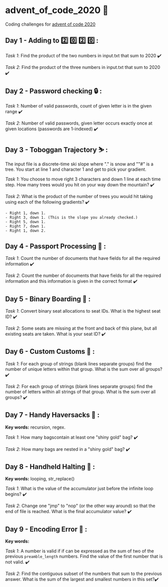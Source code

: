 # advent_of_code_2020 :christmas_tree:
Coding challenges for [advent of code 2020](https://adventofcode.com/2020)

## Day 1 - Adding to :two: :zero: :two: :zero: : 

_Task 1_: Find the product of the two numbers in input.txt that sum to 2020 :heavy_check_mark: 

_Task 2_: Find the product of the three numbers in input.txt that sum to 2020 :heavy_check_mark: 


## Day 2 - Password checking :lock: :

_Task 1_:  Number of valid passwords, count of given letter is in the given range :heavy_check_mark: 

_Task 2_:  Number of valid passwords, given letter occurs exactly once at given locations (passwords are 1-indexed) :heavy_check_mark: 


## Day 3 - Toboggan Trajectory :skier: :
The input file is a discrete-time ski slope where "." is snow and ""#" is a tree. You start at line 1 and character 1 and get to pick your gradient.  

_Task 1_:  You choose to move right 3 characters and down 1 line at each time step. How many trees would you hit on your way down the mountain? :heavy_check_mark: 

_Task 2_:  What is the product of the number of trees you would hit taking using each of the following gradients? :heavy_check_mark: 
	
	- Right 1, down 1.
	- Right 3, down 1. (This is the slope you already checked.)
	- Right 5, down 1.
	- Right 7, down 1.
	- Right 1, down 2.


## Day 4 - Passport Processing :passport_control: :

_Task 1_:  Count the number of documents that have fields for all the required information  :heavy_check_mark: 

_Task 2_:  Count the number of documents that have fields for all the required information and this information is given in the correct format :heavy_check_mark: 


## Day 5 - Binary Boarding :seat: :

_Task 1_:  Convert binary seat allocations to seat IDs. What is the highest seat ID?  :heavy_check_mark: 

_Task 2_:  Some seats are missing at the front and back of this plane, but all existing seats are taken. What is your seat ID?  :heavy_check_mark: 


##  Day 6 - Custom Customs :customs: :

_Task 1_:  For each group of strings (blank lines separate groups) find the number of unique letters within that group. What is the sum over all groups?  :heavy_check_mark: 

_Task 2_:  For each group of strings (blank lines separate groups) find the number of letters within all strings of that group. What is the sum over all groups?  :heavy_check_mark: 


##  Day 7 - Handy Haversacks :school_satchel: :
__Key words:__ recursion, regex.

_Task 1_: How many bagscontain at least one "shiny gold" bag?  :heavy_check_mark: 

_Task 2_:  How many bags are nested in a "shiny gold" bag?  :heavy_check_mark: 


##  Day 8 - Handheld Halting :stop_sign: :
__Key words:__ looping, str_replace()

_Task 1_: What is the value of the accumulator just before the infinite loop begins?  :heavy_check_mark: 

_Task 2_:  Change one "jmp" to "nop" (or the other way around) so that the end of file is reached.  What is the final accumulator value?  :heavy_check_mark: 

##  Day 9 - Encoding Error :left_luggage: :
__Key words:__ 

_Task 1_: A number is valid if if can be expressed as the sum of two of the previous ```preamble_length``` numbers. Find the value of the first number that is not valid. :heavy_check_mark:

_Task 2_:  Find the contiguous subset of the numbers that sum to the previous answer. What is the sum of the largest and smallest numbers in this set?:heavy_check_mark: 


